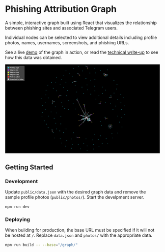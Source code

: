 # Phishing Attribution Graph

A simple, interactive graph built using React that visualizes the relationship between phishing sites and associated Telegram users.

Individual nodes can be selected to view additional details including profile photos, names, usernames, screenshots, and phishing URLs.

See a live [demo](https://bails.dev/graph/) of the graph in action, or read the [technical write-up](https://bails.dev/posts/fi-phishing-attribution/) to see how this data was obtained.

![Sample graph](graph.png)

## Getting Started

### Development

Update `public/data.json` with the desired graph data and remove the sample profile photos (`public/photos/`). Start the develpment server.

```sh
npm run dev
```

### Deploying

When building for production, the base URL must be specified if it will not be hosted at `/`. Replace `data.json` and `photos/` with the appropriate data.

```sh
npm run build -- --base="/graph/"
```
